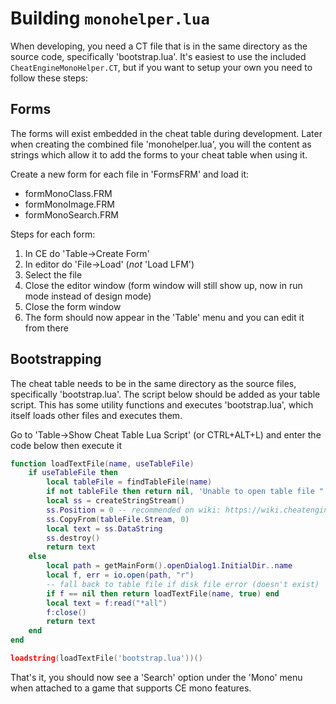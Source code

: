 # Building `monohelper.lua`

When developing, you need a CT file that is in the same directory as the source
code, specifically 'bootstrap.lua'.  It's easiest to use the included
`CheatEngineMonoHelper.CT`, but if you want to setup your own you need to
follow these steps:

## Forms

The forms will exist embedded in the cheat table during development.
Later when creating the combined file 'monohelper.lua', you will the content
as strings which allow it to add the forms to your cheat table when using it.

Create a new form for each file in 'FormsFRM' and load it:

* formMonoClass.FRM
* formMonoImage.FRM
* formMonoSearch.FRM

Steps for each form:

1. In CE do 'Table->Create Form'
2. In editor do 'File->Load' (*not* 'Load LFM')
3. Select the file
4. Close the editor window (form window will still show up, now in run mode instead of design mode)
5. Close the form window
6. The form should now appear in the 'Table' menu and you can edit it from there

## Bootstrapping

The cheat table needs to be in the same directory as the source files,
specifically 'bootstrap.lua'.  The script below should be added as your
table script.  This has some utility functions and executes 'bootstrap.lua',
which itself loads other files and executes them.

Go to 'Table->Show Cheat Table Lua Script' (or CTRL+ALT+L)
and enter the code below then execute it

```lua
function loadTextFile(name, useTableFile)
    if useTableFile then
        local tableFile = findTableFile(name)
        if not tableFile then return nil, 'Unable to open table file "'..tostring(name)..'"' end
        local ss = createStringStream()
        ss.Position = 0 -- recommended on wiki: https://wiki.cheatengine.org/index.php?title=Lua:Class:TableFile
        ss.CopyFrom(tableFile.Stream, 0)
        local text = ss.DataString
        ss.destroy()
        return text
    else
        local path = getMainForm().openDialog1.InitialDir..name
        local f, err = io.open(path, "r")
        -- fall back to table file if disk file error (doesn't exist)
        if f == nil then return loadTextFile(name, true) end
        local text = f:read("*all")
        f:close()
        return text
    end
end

loadstring(loadTextFile('bootstrap.lua'))()
```

That's it, you should now see a 'Search' option under the 'Mono' menu when
attached to a game that supports CE mono features.


